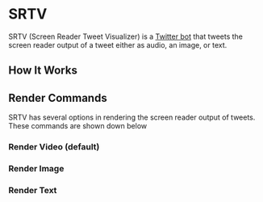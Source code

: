 # SRTV

SRTV (Screen Reader Tweet Visualizer) is a [Twitter bot](https://twitter.com/srtvtweeter) that tweets the screen reader output of a tweet either as audio, an image, or text.

## How It Works

## Render Commands

SRTV has several options in rendering the screen reader output of tweets. These commands are shown down below

### Render Video (default)


### Render Image


### Render Text

